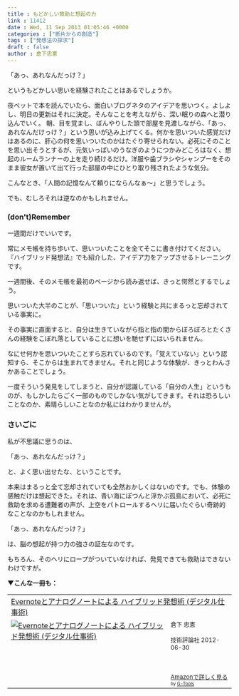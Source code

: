 ```yaml
---
title : もどかしい救助と想起の力
link : 11412
date : Wed, 11 Sep 2013 01:05:46 +0000
categories : ["断片からの創造"]
tags : ["発想法の探求"]
draft : false
author : 倉下忠憲
---
```


「あっ、あれなんだっけ？」

というもどかしい思いを経験されたことはあるでしょうか。

夜ベットで本を読んでいたら、面白いブログネタのアイデアを思いつく。よしよし、明日の更新はそれに決定。そんなことを考えながら、深い眠りの森へと潜り込んでいく。
朝、目を覚まし、ぼんやりした頭で部屋を見渡しながら、「あっ、あれなんだけっけ？」という思いが込み上げてくる。何かを思いついた感覚だけはあるのに、肝心の何を思いついたのかはたぐり寄せられない。必死にそのことを思い出そうとするが、元気いっぱいのうなぎのようにつかみどころはなく、想起のルームランナーの上を走り続けるだけ。洋服や歯ブラシやシャンプーをそのまま彼女が置いて出て行った部屋の中にひとり取り残されたような気分。

こんなとき、「人間の記憶なんて頼りにならんなぁ〜」と思うでしょう。

でも、むしろそれは逆なのかもしれません。

<H3>(don't)Remember</H3>一週間だけでいいです。

常にメモ帳を持ち歩いて、思いついたことを全てそこに書き付けてください。『ハイブリッド発想法』でも紹介した、アイデア力をアップさせるトレーニングです。

一週間後、そのメモ帳を最初のページから読み返せば、きっと愕然とするでしょう。

思いついた大半のことが、「思いついた」という経験と共にまるっと忘却されている事実に。

その事実に直面すると、自分は生きていながら指と指の間からぼろぼろとたくさんの経験をこぼれ落としていることに想いを馳せずにはいられません。

なにせ何かを思いついたことすら忘れているのです。「覚えていない」という認知すら、そこからは生まれてきません。それと同じような体験が、きっとわんさかあることでしょう。

一度そういう発見をしてしまうと、自分が認識している「自分の人生」というものが、もしかしたらごく一部のものでしかない気がしてきます。それは恐ろしいことなのか、素晴らしいことなのか私にはわかりませんが。

<H3>さいごに</H3>私が不思議に思うのは、

「あっ、あれなんだっけ？」

と、よく思い出せたな、ということです。

本来はまるっと全て忘却されていても全然おかしくはないのです。でも、体験の感触だけは想起できた。それは、青い海にぽつんと浮かぶ孤島において、必死に救助を求める遭難者の声が、上空をパトロールするヘリに届いたぐらい奇跡的なことなのかもしれません。

「あっ、あれなんだっけ？」

は、脳の想起が持つ力の強さの証左なのです。

もちろん、そのヘリにロープがついていなければ、発見できても救助はできないわけですが。

<strong>▼こんな一冊も：</strong>
<table  border="0" cellpadding="5"><tr><td colspan="2"><a href="http://www.amazon.co.jp/Evernote%E3%81%A8%E3%82%A2%E3%83%8A%E3%83%AD%E3%82%B0%E3%83%8E%E3%83%BC%E3%83%88%E3%81%AB%E3%82%88%E3%82%8B-%E3%83%8F%E3%82%A4%E3%83%96%E3%83%AA%E3%83%83%E3%83%89%E7%99%BA%E6%83%B3%E8%A1%93-%E3%83%87%E3%82%B8%E3%82%BF%E3%83%AB%E4%BB%95%E4%BA%8B%E8%A1%93-%E5%80%89%E4%B8%8B-%E5%BF%A0%E6%86%B2/dp/4774151505%3FSubscriptionId%3D15SMZCTB9V8NGR2TW082%26tag%3Drashita1000-22%26linkCode%3Dxm2%26camp%3D2025%26creative%3D165953%26creativeASIN%3D4774151505" target="_top">Evernoteとアナログノートによる ハイブリッド発想術 (デジタル仕事術)</a><img src="http://www.assoc-amazon.jp/e/ir?t=rashita1000-22&l=ur2&o=9" width="1" height="1" style="border: none;" alt="" /></td></tr><tr><td valign="top"><a href="http://www.amazon.co.jp/Evernote%E3%81%A8%E3%82%A2%E3%83%8A%E3%83%AD%E3%82%B0%E3%83%8E%E3%83%BC%E3%83%88%E3%81%AB%E3%82%88%E3%82%8B-%E3%83%8F%E3%82%A4%E3%83%96%E3%83%AA%E3%83%83%E3%83%89%E7%99%BA%E6%83%B3%E8%A1%93-%E3%83%87%E3%82%B8%E3%82%BF%E3%83%AB%E4%BB%95%E4%BA%8B%E8%A1%93-%E5%80%89%E4%B8%8B-%E5%BF%A0%E6%86%B2/dp/4774151505%3FSubscriptionId%3D15SMZCTB9V8NGR2TW082%26tag%3Drashita1000-22%26linkCode%3Dxm2%26camp%3D2025%26creative%3D165953%26creativeASIN%3D4774151505" target="_top"><img src="http://ecx.images-amazon.com/images/I/41kEDq5iQ6L._SL160_.jpg" border="0" alt="Evernoteとアナログノートによる ハイブリッド発想術 (デジタル仕事術)" /></a></td><td valign="top"><font size="-1">倉下 忠憲 <br /><br />技術評論社  2012-06-30<br /><br /><br /><br /><a href="http://www.amazon.co.jp/Evernote%E3%81%A8%E3%82%A2%E3%83%8A%E3%83%AD%E3%82%B0%E3%83%8E%E3%83%BC%E3%83%88%E3%81%AB%E3%82%88%E3%82%8B-%E3%83%8F%E3%82%A4%E3%83%96%E3%83%AA%E3%83%83%E3%83%89%E7%99%BA%E6%83%B3%E8%A1%93-%E3%83%87%E3%82%B8%E3%82%BF%E3%83%AB%E4%BB%95%E4%BA%8B%E8%A1%93-%E5%80%89%E4%B8%8B-%E5%BF%A0%E6%86%B2/dp/4774151505%3FSubscriptionId%3D15SMZCTB9V8NGR2TW082%26tag%3Drashita1000-22%26linkCode%3Dxm2%26camp%3D2025%26creative%3D165953%26creativeASIN%3D4774151505" target="_top">Amazonで詳しく見る</a></font><font size="-2"> by <a href="http://www.goodpic.com/mt/aws/index.html" >G-Tools</a></font></td></tr></table>

